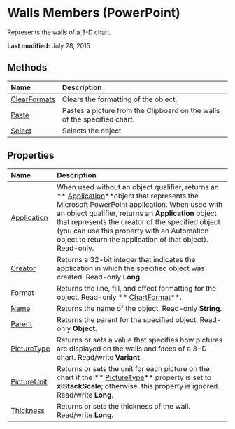 
# Walls Members (PowerPoint)
Represents the walls of a 3-D chart. 

 **Last modified:** July 28, 2015


## Methods



|**Name**|**Description**|
|:-----|:-----|
| [ClearFormats](0c942880-731c-1ed5-144d-014749de3115.md)|Clears the formatting of the object.|
| [Paste](97c99ea4-065d-b52e-21c5-8d42eb861a82.md)|Pastes a picture from the Clipboard on the walls of the specified chart. |
| [Select](795eb1c8-54a9-2f53-d1d5-db257c20b7f3.md)|Selects the object.|

## Properties



|**Name**|**Description**|
|:-----|:-----|
| [Application](e0228381-be31-bf1e-150e-377153ad0a5d.md)|When used without an object qualifier, returns an  ** [Application](978c2b99-4271-b953-4283-73b5f3d96f41.md)**object that represents the Microsoft PowerPoint application. When used with an object qualifier, returns an  **Application** object that represents the creator of the specified object (you can use this property with an Automation object to return the application of that object). Read-only.|
| [Creator](450b34ce-e4cf-6f83-4220-17f47630fd18.md)|Returns a 32-bit integer that indicates the application in which the specified object was created. Read-only  **Long**.|
| [Format](babc8376-70b8-0562-3d1b-de0777e755dc.md)|Returns the line, fill, and effect formatting for the object. Read-only  ** [ChartFormat](bba095c6-2abf-eb14-10d4-35686c06941c.md)**.|
| [Name](50ff5c39-e784-5347-0c3d-d9001e4cb98a.md)|Returns the name of the object. Read-only  **String**.|
| [Parent](93190580-6b54-b832-3b26-a31771fe52f1.md)|Returns the parent for the specified object. Read-only  **Object**.|
| [PictureType](c317c52a-2364-f8c5-4075-d26e524d05bd.md)|Returns or sets a value that specifies how pictures are displayed on the walls and faces of a 3-D chart. Read/write  **Variant**.|
| [PictureUnit](bb511827-9dd0-f08d-280b-19c0787028fc.md)|Returns or sets the unit for each picture on the chart if the  ** [PictureType](106933a2-49a7-e9d3-e5fa-fd2d0ab8974a.md)** property is set to **xlStackScale**; otherwise, this property is ignored. Read/write  **Long**.|
| [Thickness](6aec14a6-2a90-2456-cf27-16e297241e31.md)|Returns or sets the thickness of the wall. Read/write  **Long**.|
